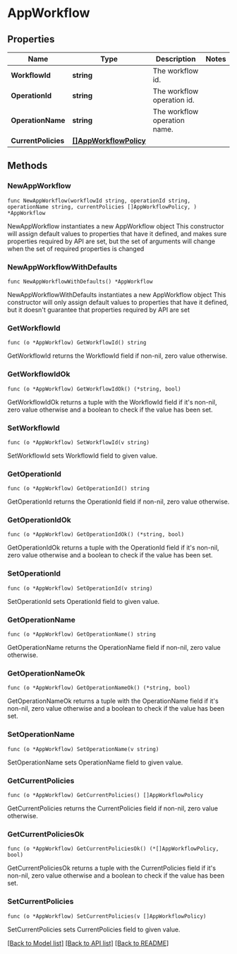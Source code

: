 # AppWorkflow

## Properties

Name | Type | Description | Notes
------------ | ------------- | ------------- | -------------
**WorkflowId** | **string** | The workflow id. | 
**OperationId** | **string** | The workflow operation id. | 
**OperationName** | **string** | The workflow operation name. | 
**CurrentPolicies** | [**[]AppWorkflowPolicy**](AppWorkflowPolicy.md) |  | 

## Methods

### NewAppWorkflow

`func NewAppWorkflow(workflowId string, operationId string, operationName string, currentPolicies []AppWorkflowPolicy, ) *AppWorkflow`

NewAppWorkflow instantiates a new AppWorkflow object
This constructor will assign default values to properties that have it defined,
and makes sure properties required by API are set, but the set of arguments
will change when the set of required properties is changed

### NewAppWorkflowWithDefaults

`func NewAppWorkflowWithDefaults() *AppWorkflow`

NewAppWorkflowWithDefaults instantiates a new AppWorkflow object
This constructor will only assign default values to properties that have it defined,
but it doesn't guarantee that properties required by API are set

### GetWorkflowId

`func (o *AppWorkflow) GetWorkflowId() string`

GetWorkflowId returns the WorkflowId field if non-nil, zero value otherwise.

### GetWorkflowIdOk

`func (o *AppWorkflow) GetWorkflowIdOk() (*string, bool)`

GetWorkflowIdOk returns a tuple with the WorkflowId field if it's non-nil, zero value otherwise
and a boolean to check if the value has been set.

### SetWorkflowId

`func (o *AppWorkflow) SetWorkflowId(v string)`

SetWorkflowId sets WorkflowId field to given value.


### GetOperationId

`func (o *AppWorkflow) GetOperationId() string`

GetOperationId returns the OperationId field if non-nil, zero value otherwise.

### GetOperationIdOk

`func (o *AppWorkflow) GetOperationIdOk() (*string, bool)`

GetOperationIdOk returns a tuple with the OperationId field if it's non-nil, zero value otherwise
and a boolean to check if the value has been set.

### SetOperationId

`func (o *AppWorkflow) SetOperationId(v string)`

SetOperationId sets OperationId field to given value.


### GetOperationName

`func (o *AppWorkflow) GetOperationName() string`

GetOperationName returns the OperationName field if non-nil, zero value otherwise.

### GetOperationNameOk

`func (o *AppWorkflow) GetOperationNameOk() (*string, bool)`

GetOperationNameOk returns a tuple with the OperationName field if it's non-nil, zero value otherwise
and a boolean to check if the value has been set.

### SetOperationName

`func (o *AppWorkflow) SetOperationName(v string)`

SetOperationName sets OperationName field to given value.


### GetCurrentPolicies

`func (o *AppWorkflow) GetCurrentPolicies() []AppWorkflowPolicy`

GetCurrentPolicies returns the CurrentPolicies field if non-nil, zero value otherwise.

### GetCurrentPoliciesOk

`func (o *AppWorkflow) GetCurrentPoliciesOk() (*[]AppWorkflowPolicy, bool)`

GetCurrentPoliciesOk returns a tuple with the CurrentPolicies field if it's non-nil, zero value otherwise
and a boolean to check if the value has been set.

### SetCurrentPolicies

`func (o *AppWorkflow) SetCurrentPolicies(v []AppWorkflowPolicy)`

SetCurrentPolicies sets CurrentPolicies field to given value.



[[Back to Model list]](../README.md#documentation-for-models) [[Back to API list]](../README.md#documentation-for-api-endpoints) [[Back to README]](../README.md)


